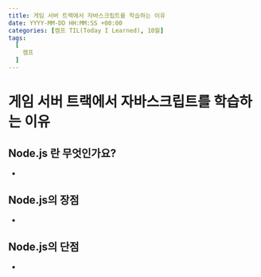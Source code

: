 ```yaml
---
title: 게임 서버 트랙에서 자바스크립트를 학습하는 이유
date: YYYY-MM-DD HH:MM:SS +00:00
categories: [캠프 TIL(Today I Learned), 10월]
tags:
  [
    캠프
  ]
---
```

# 게임 서버 트랙에서 자바스크립트를 학습하는 이유

## Node.js 란 무엇인가요?
- 

## Node.js의 장점
- 

## Node.js의 단점
- 
